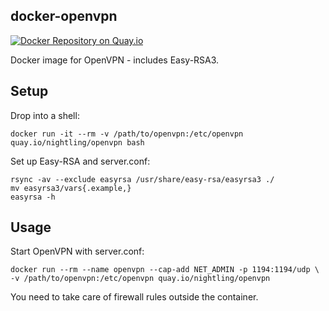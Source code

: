 ## docker-openvpn

[![Docker Repository on Quay.io](https://quay.io/repository/nightling/openvpn/status "Docker Repository on Quay.io")](https://quay.io/repository/nightling/openvpn)

Docker image for OpenVPN - includes Easy-RSA3.

## Setup

Drop into a shell:

```
docker run -it --rm -v /path/to/openvpn:/etc/openvpn quay.io/nightling/openvpn bash
```

Set up Easy-RSA and server.conf:

```
rsync -av --exclude easyrsa /usr/share/easy-rsa/easyrsa3 ./
mv easyrsa3/vars{.example,}
easyrsa -h
```

## Usage

Start OpenVPN with server.conf:

```
docker run --rm --name openvpn --cap-add NET_ADMIN -p 1194:1194/udp \
-v /path/to/openvpn:/etc/openvpn quay.io/nightling/openvpn
```

You need to take care of firewall rules outside the container.
